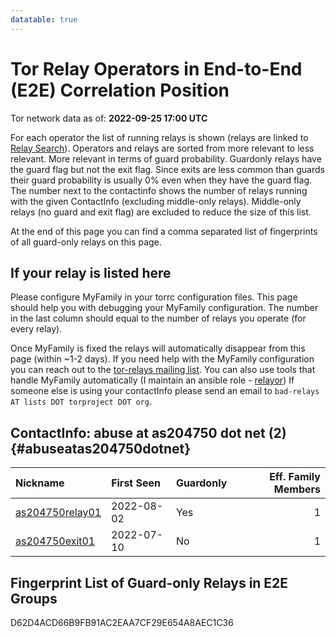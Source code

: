 ```yaml
---
datatable: true
---
```



# Tor Relay Operators in End-to-End (E2E) Correlation Position

Tor network data as of: **2022-09-25 17:00 UTC**

For each operator the list of running relays is shown (relays are linked to [Relay Search](https://metrics.torproject.org/rs.html)).
Operators and relays are sorted from more relevant to less relevant. More relevant in terms of guard probability.
Guardonly relays have the guard flag but not the exit flag.
Since exits are less common than guards their guard probability is usually 0% even when they have the guard flag.
The number next to the contactinfo shows the number of relays running with the given ContactInfo (excluding middle-only relays).
Middle-only relays (no guard and exit flag) are excluded to reduce the size of this list.

At the end of this page you can find a comma separated list of fingerprints of all guard-only relays on this page.

## If your relay is listed here
Please configure MyFamily in your torrc configuration files.
This page should help you with debugging your MyFamily configuration. The number in the last column should equal to the number of
relays you operate (for every relay).

Once MyFamily is fixed the relays will automatically disappear from this page (within ~1-2 days).
If you need help with the MyFamily configuration you can reach out to the
[tor-relays mailing list](https://lists.torproject.org/cgi-bin/mailman/listinfo/tor-relays).
You can also use tools that handle MyFamily automatically (I maintain an ansible role - 
[relayor](https://medium.com/@nusenu/deploying-tor-relays-with-ansible-6612593fa34d))
If someone else is using your contactInfo please send an email to ```bad-relays AT lists DOT torproject DOT org```.


## ContactInfo: abuse at as204750 dot net (2) {#abuseatas204750dotnet}

| Nickname                                                                                                   | First Seen   | Guardonly   |   Eff. Family Members |
|:-----------------------------------------------------------------------------------------------------------|:-------------|:------------|----------------------:|
| [as204750relay01](https://metrics.torproject.org/rs.html#details/D62D4ACD66B9FB91AC2EAA7CF29E654A8AEC1C36) | 2022-08-02   | Yes         |                     1 |
| [as204750exit01](https://metrics.torproject.org/rs.html#details/CD934868E801860F1F3DEB16261E4C4B9BC7F36A)  | 2022-07-10   | No          |                     1 |


## Fingerprint List of Guard-only Relays in E2E Groups

D62D4ACD66B9FB91AC2EAA7CF29E654A8AEC1C36